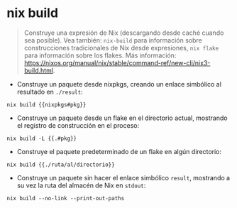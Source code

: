 # nix build

> Construye una expresión de Nix (descargando desde caché cuando sea posible).
> Vea también: `nix-build` para información sobre construcciones tradicionales de Nix desde expresiones, `nix flake` para información sobre los flakes.
> Más información: <https://nixos.org/manual/nix/stable/command-ref/new-cli/nix3-build.html>.

- Construye un paquete desde nixpkgs, creando un enlace simbólico al resultado en `./result`:

`nix build {{nixpkgs#pkg}}`

- Construye un paquete desde un flake en el directorio actual, mostrando el registro de construcción en el proceso:

`nix build -L {{.#pkg}}`

- Construye el paquete predeterminado de un flake en algún directorio:

`nix build {{./ruta/al/directorio}}`

- Construye un paquete sin hacer el enlace simbólico `result`, mostrando a su vez la ruta del almacén de Nix en `stdout`:

`nix build --no-link --print-out-paths`
